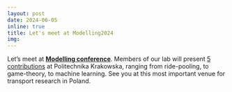 ```yaml
---
layout: post
date: 2024-06-05
inline: true
title: Let's meet at Modelling2024
img: 
---
```


Let’s meet at [**Modelling conference**](https://modelling.pk.edu.pl/). Members of our lab will present [5 contributions](https://github.com/RafalKucharskiPK/rafalkucharskipk.github.io/blob/master/assets/pdf/modelling.pdf) at Politechnika Krakowska, ranging from ride-pooling, to game-theory, to machine learning. See you at this most important venue for transport research in Poland.
